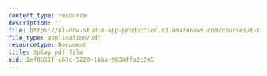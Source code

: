 ```yaml
---
content_type: resource
description: ''
file: https://ol-ocw-studio-app-production.s3.amazonaws.com/courses/6-042j-mathematics-for-computer-science-spring-2015/2ef8b32fcb7c522016ba983affa2c245_BEAv82FinM0.pdf
file_type: application/pdf
resourcetype: Document
title: 3play pdf file
uid: 2ef8b32f-cb7c-5220-16ba-983affa2c245
---
```

